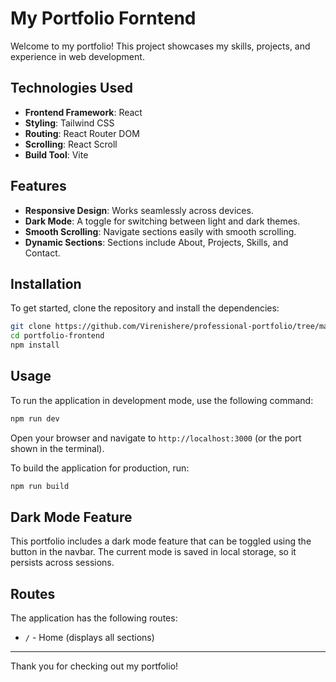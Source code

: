 # My Portfolio Forntend

Welcome to my portfolio! This project showcases my skills, projects, and experience in web development.


## Technologies Used

- **Frontend Framework**: React
- **Styling**: Tailwind CSS
- **Routing**: React Router DOM
- **Scrolling**: React Scroll
- **Build Tool**: Vite

## Features

- **Responsive Design**: Works seamlessly across devices.
- **Dark Mode**: A toggle for switching between light and dark themes.
- **Smooth Scrolling**: Navigate sections easily with smooth scrolling.
- **Dynamic Sections**: Sections include About, Projects, Skills, and Contact.

## Installation

To get started, clone the repository and install the dependencies:

```bash
git clone https://github.com/Virenishere/professional-portfolio/tree/main/frontend
cd portfolio-frontend
npm install
```

## Usage

To run the application in development mode, use the following command:

```bash
npm run dev
```

Open your browser and navigate to `http://localhost:3000` (or the port shown in the terminal).

To build the application for production, run:

```bash
npm run build
```

## Dark Mode Feature

This portfolio includes a dark mode feature that can be toggled using the button in the navbar. The current mode is saved in local storage, so it persists across sessions.

## Routes

The application has the following routes:

- `/` - Home (displays all sections)

---

Thank you for checking out my portfolio!
```

